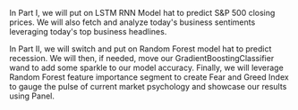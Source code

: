 In Part I, we will put on LSTM RNN Model hat to predict S&P 500 closing prices. We will also fetch and analyze today's business sentiments leveraging today's top business headlines.


In Part II, we will switch and put on Random Forest model hat to predict recession. We will then, if needed, move our GradientBoostingClassifier wand to add some sparkle to our model accuracy. Finally, we will leverage Random Forest feature importance segment to create Fear and Greed Index to gauge the pulse of current market psychology and showcase our results using Panel.
